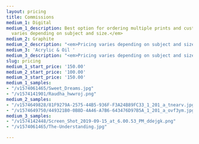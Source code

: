 ```yaml
---
layout: pricing
title: Commissions
medium_1: Digital
medium_1_description: Best option for ordering multiple prints and custom sizes. <em>Pricing
  varies depending on subject and size.</em>
medium_2: Graphite
medium_2_description: "<em>Pricing varies depending on subject and size.</em>"
medium_3: 'Acrylic & Oil '
medium_3_description: "<em>Pricing varies depending on subject and size.</em>"
slug: pricing
medium_1_start_price: '150.00'
medium_2_start_price: '100.00'
medium_3_start_price: '150.00'
medium_1_samples:
- "/v1574061465/Sweet_Dreams.jpg"
- "/v1574141901/Raudha_hwwroj.png"
medium_2_samples:
- "/v1574649828/81F9279A-2575-44B5-936F-F3A24B89FC33_1_201_a_tnearv.jpg"
- "/v1574649750/449321B0-0B8D-4A46-A7B6-643476D97B5A_1_201_a_ovf3ym.jpg"
medium_3_samples:
- "/v1574142448/Screen_Shot_2019-09-15_at_6.00.53_PM_ddejgk.png"
- "/v1574061465/The-Understanding.jpg"

---
```

